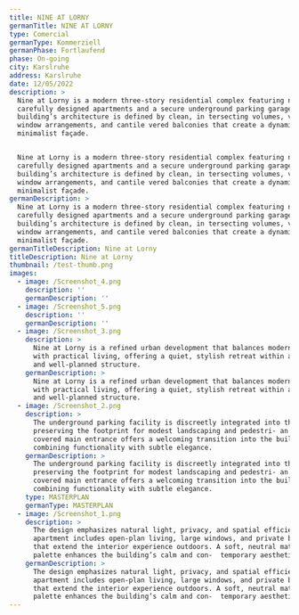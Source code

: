 ```yaml
---
title: NINE AT LORNY
germanTitle: NINE AT LORNY
type: Comercial
germanType: Kommerziell
germanPhase: Fortlaufend
phase: On-going
city: Karslruhe
address: Karslruhe
date: 12/05/2022
description: >
  Nine at Lorny is a modern three-story residential complex featuring nine
  carefully designed apartments and a secure underground parking garage. The
  building’s architecture is defined by clean, in tersecting volumes, vertical
  window arrangements, and cantile vered balconies that create a dynamic and
  minimalist façade.


  Nine at Lorny is a modern three-story residential complex featuring nine
  carefully designed apartments and a secure underground parking garage. The
  building’s architecture is defined by clean, in tersecting volumes, vertical
  window arrangements, and cantile vered balconies that create a dynamic and
  minimalist façade.
germanDescription: >
  Nine at Lorny is a modern three-story residential complex featuring nine
  carefully designed apartments and a secure underground parking garage. The
  building’s architecture is defined by clean, in tersecting volumes, vertical
  window arrangements, and cantile vered balconies that create a dynamic and
  minimalist façade.
germanTitleDescription: Nine at Lorny
titleDescription: Nine at Lorny
thumbnail: /test-thumb.png
images:
  - image: /Screenshot_4.png
    description: ''
    germanDescription: ''
  - image: /Screenshot_5.png
    description: ''
    germanDescription: ''
  - image: /Screenshot_3.png
    description: >
      Nine at Lorny is a refined urban development that balances modern design
      with practical living, offering a quiet, stylish retreat within a compact
      and well-planned structure.
    germanDescription: >
      Nine at Lorny is a refined urban development that balances modern design
      with practical living, offering a quiet, stylish retreat within a compact
      and well-planned structure.
  - image: /Screenshot_2.png
    description: >
      The underground parking facility is discreetly integrated into the site,
      preserving the footprint for modest landscaping and pedestri- an access. A
      covered main entrance offers a welcoming transition into the building,
      combining functionality with subtle elegance.
    germanDescription: >
      The underground parking facility is discreetly integrated into the site,
      preserving the footprint for modest landscaping and pedestri- an access. A
      covered main entrance offers a welcoming transition into the building,
      combining functionality with subtle elegance.
    type: MASTERPLAN
    germanType: MASTERPLAN
  - image: /Screenshot_1.png
    description: >
      The design emphasizes natural light, privacy, and spatial efficiency. Each
      apartment includes open-plan living, large windows, and private balconies
      that extend the interior experience outdoors. A soft, neutral material
      palette enhances the building’s calm and con-  temporary aesthetic.
    germanDescription: >
      The design emphasizes natural light, privacy, and spatial efficiency. Each
      apartment includes open-plan living, large windows, and private balconies
      that extend the interior experience outdoors. A soft, neutral material
      palette enhances the building’s calm and con-  temporary aesthetic.
---
```


